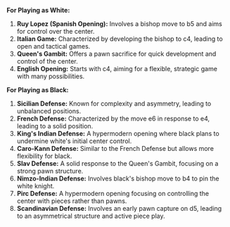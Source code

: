 **For Playing as White:**
1. **Ruy Lopez (Spanish Opening):** Involves a bishop move to b5 and aims for control over the center.
2. **Italian Game:** Characterized by developing the bishop to c4, leading to open and tactical games.
3. **Queen's Gambit:** Offers a pawn sacrifice for quick development and control of the center.
4. **English Opening:** Starts with c4, aiming for a flexible, strategic game with many possibilities.
   
**For Playing as Black:**
1. **Sicilian Defense:** Known for complexity and asymmetry, leading to unbalanced positions.
2. **French Defense:** Characterized by the move e6 in response to e4, leading to a solid position.
3. **King's Indian Defense:** A hypermodern opening where black plans to undermine white's initial center control.
4. **Caro-Kann Defense:** Similar to the French Defense but allows more flexibility for black.
5. **Slav Defense:** A solid response to the Queen's Gambit, focusing on a strong pawn structure.
6. **Nimzo-Indian Defense:** Involves black's bishop move to b4 to pin the white knight.
7. **Pirc Defense:** A hypermodern opening focusing on controlling the center with pieces rather than pawns.
8. **Scandinavian Defense:** Involves an early pawn capture on d5, leading to an asymmetrical structure and active piece play.
